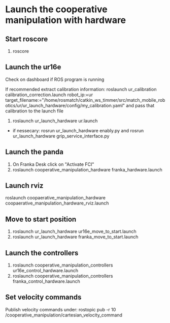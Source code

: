 # Launch the cooperative manipulation with hardware

## Start roscore
1. roscore 

## Launch the ur16e
Check on dashboard if ROS program is running

If recommended extract calibration information:
 roslaunch ur_calibration calibration_correction.launch robot_ip:=ur target_filename:="/home/rosmatch/catkin_ws_timmer/src/match_mobile_robotics/ur/ur_launch_hardware/config/my_calibration.yaml"
and  pass that calibration to the launch file

1. roslaunch ur_launch_hardware ur.launch

* if nessecary: rosrun ur_launch_hardware enably.py and rosrun ur_launch_hardware grip_service_interface.py
 

## Launch the panda
1. On Franka Desk click on "Activate FCI"
2. roslaunch cooperative_manipulation_hardware franka_hardware.launch

## Launch rviz
roslaunch coopaerative_manipulation_hardware coopaerative_manipulation_hardware_rviz.launch

## Move to start position
1. roslaunch ur_launch_hardware ur16e_move_to_start.launch
1. roslaunch ur_launch_hardware franka_move_to_start.launch

## Launch the controllers
1. roslaunch cooperative_manipulation_controllers ur16e_control_hardware.launch
2. roslaunch cooperative_manipulation_controllers franka_control_hardware.launch


## Set velocity commands
Publish velocity commands under: rostopic pub -r 10 /cooperative_manipulation/cartesian_velocity_command
